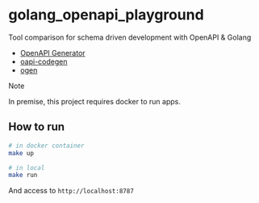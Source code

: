 # golang_openapi_playground

Tool comparison for schema driven development with OpenAPI & Golang

- [OpenAPI Generator](https://github.com/OpenAPITools/openapi-generator)
- [oapi-codegen](https://github.com/deepmap/oapi-codegen)
- [ogen](https://github.com/ogen-go/ogen)

> [!NOTE]
> In premise, this project requires docker to run apps.

## How to run

```bash
# in docker container
make up

# in local
make run
```

And access to `http://localhost:8787`

